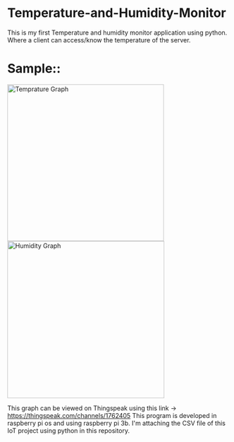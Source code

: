 # Temperature-and-Humidity-Monitor
 This is my first Temperature and humidity monitor application using python. Where a client can access/know the temperature of the server.
 
# Sample::
 
<img width="355" alt="Temprature Graph" src="https://user-images.githubusercontent.com/81558819/172851879-1b04178e-b9c4-4bea-906b-89ce5bf46f4b.PNG">
<img width="356" alt="Humidity Graph" src="https://user-images.githubusercontent.com/81558819/172851870-9dc6fd15-a920-49a1-b078-3d14786314a6.PNG">

This graph can be viewed on Thingspeak using this link -> https://thingspeak.com/channels/1762405
This program is developed in raspberry pi os and using raspberry pi 3b.
I'm attaching the CSV file of this IoT project using python in this repository.
